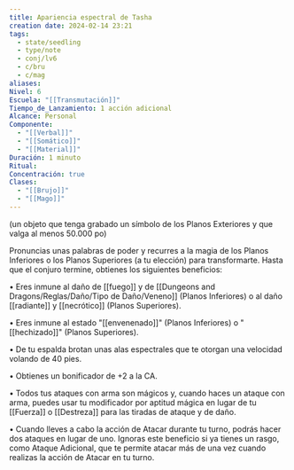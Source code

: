 ```yaml
---
title: Apariencia espectral de Tasha
creation date: 2024-02-14 23:21
tags:
  - state/seedling
  - type/note
  - conj/lv6
  - c/bru
  - c/mag
aliases: 
Nivel: 6
Escuela: "[[Transmutación]]"
Tiempo_de_Lanzamiento: 1 acción adicional
Alcance: Personal
Componente:
  - "[[Verbal]]"
  - "[[Somático]]"
  - "[[Material]]"
Duración: 1 minuto
Ritual: 
Concentración: true
Clases:
  - "[[Brujo]]"
  - "[[Mago]]"
---
```

(un objeto que tenga grabado un símbolo de los Planos Exteriores y que valga al menos 50.000 po)

Pronuncias unas palabras de poder y recurres a la magia de los Planos Inferiores o los Planos
Superiores (a tu elección) para transformarte. Hasta que el conjuro termine, obtienes los siguientes beneficios:

• Eres inmune al daño de [[fuego]] y de [[Dungeons and Dragons/Reglas/Daño/Tipo de Daño/Veneno]] (Planos Inferiores) o al daño [[radiante]] y [[necrótico]]
(Planos Superiores).

• Eres inmune al estado "[[envenenado]]" (Planos Inferiores) o "[[hechizado]]" (Planos Superiores).

• De tu espalda brotan unas alas espectrales que te otorgan una velocidad volando de 40 pies.

• Obtienes un bonificador de +2 a la CA.

• Todos tus ataques con arma son mágicos y, cuando haces un ataque con arma, puedes usar tu
modificador por aptitud mágica en lugar de tu [[Fuerza]] o [[Destreza]] para las tiradas de ataque y de
daño.

• Cuando lleves a cabo la acción de Atacar durante tu turno, podrás hacer dos ataques en lugar de
uno. Ignoras este beneficio si ya tienes un rasgo, como Ataque Adicional, que te permite atacar más de una vez cuando realizas la acción de Atacar en tu turno.
